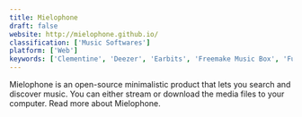 ```yaml
---
title: Mielophone
draft: false 
website: http://mielophone.github.io/
classification: ['Music Softwares']
platform: ['Web']
keywords: ['Clementine', 'Deezer', 'Earbits', 'Freemake Music Box', 'Funkwhale', 'Hermes', 'Jamendo', 'Last.fm', 'Libre.fm', 'Pandora', 'Plug.dj', 'Serendipity by Spotify', 'Songr', 'SoundCloud', 'Stingray Music', 'TheSixtyOne', 'TogetherTube', 'iTunes']
---
```

Mielophone is an open-source minimalistic product that lets you search and discover music. You can either stream or download the media files to your computer. Read more about Mielophone.